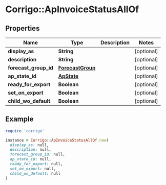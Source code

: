 # Corrigo::ApInvoiceStatusAllOf

## Properties

| Name | Type | Description | Notes |
| ---- | ---- | ----------- | ----- |
| **display_as** | **String** |  | [optional] |
| **description** | **String** |  | [optional] |
| **forecast_group_id** | [**ForecastGroup**](ForecastGroup.md) |  | [optional] |
| **ap_state_id** | [**ApState**](ApState.md) |  | [optional] |
| **ready_for_export** | **Boolean** |  | [optional] |
| **set_on_export** | **Boolean** |  | [optional] |
| **child_wo_default** | **Boolean** |  | [optional] |

## Example

```ruby
require 'corrigo'

instance = Corrigo::ApInvoiceStatusAllOf.new(
  display_as: null,
  description: null,
  forecast_group_id: null,
  ap_state_id: null,
  ready_for_export: null,
  set_on_export: null,
  child_wo_default: null
)
```

